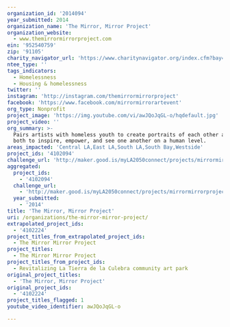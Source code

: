 ```yaml
---
organization_id: '2014094'
year_submitted: 2014
organization_name: 'The Mirror, Mirror Project'
organization_website:
  - www.themirrormirrorproject.com
ein: '952540759'
zip: '91105'
charity_navigator_url: 'https://www.charitynavigator.org/index.cfm?bay=search.profile&ein=952540759'
ntee_type: ''
tags_indicators:
  - Homelessness
  - Housing & homelessness
twitter: ''
instagram: 'http://instagram.com/themirrormirrorproject'
facebook: 'https://www.facebook.com/mirrormirrorartevent'
org_type: Nonprofit
project_image: 'https://img.youtube.com/vi/awJQoJqGL-o/hqdefault.jpg'
project_video: ''
org_summary: >-
  Pairs artists with homeless youth to create portraits of each other allowing
  both to inspire, empower, and see one another on a human level.
areas_impacted: 'Central LA,East LA,South LA,South Bay,Westside'
project_ids: '4102094'
challenge_url: 'http://maker.good.is/myLA2050connect/projects/mirrormirrorproject.html'
aggregated:
  project_ids:
    - '4102094'
  challenge_url:
    - 'http://maker.good.is/myLA2050connect/projects/mirrormirrorproject.html'
  year_submitted:
    - '2014'
title: 'The Mirror, Mirror Project'
uri: /organizations/the-mirror-mirror-project/
extrapolated_project_ids:
  - '4102224'
project_titles_from_extrapolated_project_ids:
  - The Mirror Mirror Project
project_titles:
  - The Mirror Mirror Project
project_titles_from_project_ids:
  - Revitalizing La Tierra de la Culebra community art park
original_project_titles:
  - 'The Mirror, Mirror Project'
original_project_ids:
  - '4102224'
project_titles_flagged: 1
youtube_video_identifier: awJQoJqGL-o

---
```

